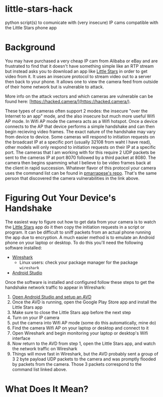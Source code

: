 # little-stars-hack
python script(s) to comunicate with (very insecure) IP cams compatible with the Little Stars phone app

# Background
You may have purchased a very cheap IP cam from Alibaba or eBay and are frustrated to find that it doesn't have something simple like an RTP stream but instead asks you to download an app like [Little Stars](https://play.google.com/store/apps/details?id=com.jxl.app.littlestars.project) in order to get video from it. It uses an insecure protocol to stream video out to a server then back to your phone. It allows one to view the camera feed from outside of their home network but is vulnerable to attack.

More info on the attack vectors and which cameras are vulnerable can be found here: [https://hacked.camera/](https://hacked.camera/).

These types of cameras often support 2 modes: the insecure "over the Internet to an app" mode, and the also insecure but much more useful Wifi AP mode. In Wifi AP mode the camera acts as a Wifi hotspot. Once a device connects to the AP that device performs a simple handshake and can then begin recieving video frames. The exact nature of the handshake may vary from device to device. Some cameras will respond to initiation requests on the broadcast IP at a specific port (usually 32108 from waht I have read), other models will only respond to initiation requests on their IP at a specific port. The cameras that I am working with for this require 2 UDP packets be sent to the cameras IP at port 8070 followed by a third packet at 8080. The camera then begins spamming what I believe to be video frames back at the client in rapid succession. Whatever flavor of this protocol your camera uses the command list can be found in [pmarrapese's repo](https://github.com/pmarrapese/iot/blob/master/p2p/dissector/pppp.fdesc). That's the same person that discovered the camera vulnerabilities in the link above.

# Figuring Out Your Device's Handshake
The easiest way to figure out how to get data from your camera is to watch the [Little Stars](https://play.google.com/store/apps/details?id=com.jxl.app.littlestars.project) app do it then copy the initiation requests in a script or program. It can be difficult to sniff packets from an actual phone running the app due to encryption. A much easier method is to emulate an Android phone on your laptop or desktop. To do this you'll need the following software installed:

* [Wireshark](https://www.wireshark.org/#download)
  * Linux users: check your package manager for the package `wireshark`
* [Android Studio](https://developer.android.com/studio/#downloads)

Once the software is installed and configured follow these steps to get the handshake network traffic to appear in Wireshark:

1. [Open Android Studio and setup an AVD](https://developer.android.com/studio/run/managing-avds)
  1. Once the AVD is running, open the Google Play Store app and install the Little Stars app
  2. Make sure to close the Little Stars app before the next step
2. Turn on your IP camera
  1. put the camera into Wifi AP mode (some do this automatically, mine do)
  2. Find the camera Wifi AP on your laptop or desktop and connect to it
3. Open Wireshark and begin monitoring your laptop or desktop's Wifi interface
4. Now return to the AVD from step 1, open the Little Stars app, and watch the network traffic on Wireshark
  1. Things will move fast in Wireshark, but the AVD probably sent a group of 3 2 byte payload UDP packets to the camera and was promptly flooded by packets from the camera. Those 3 packets correspond to the command list linked above.

# What Does It Mean?
